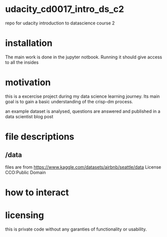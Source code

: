 # udacity_cd0017_intro_ds_c2
repo for udacity introduction to datascience course 2

# installation

The main work is done in the jupyter notbook. Running it should give access to all the insides

# motivation

this is a excercise project during my data science learning journey.
Its main goal is to gain a basic understanding of the crisp-dm process.

an example dataset is analysed, questions are answered and published in a data scientist blog post

# file descriptions
## /data

files are from
https://www.kaggle.com/datasets/airbnb/seattle/data
License CCO:Public Domain


# how to interact

# licensing

this is private code without any garanties of functionality or usability.

